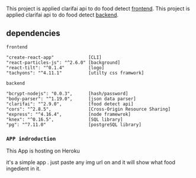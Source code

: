 This project is applied clarifai api to do food detect [frontend](https://github.com/ginnnnnn/food-detect-frontend).
This project is applied clarifai api to do food detect [backend](https://github.com/ginnnnnn/food-detect-backend).

## dependencies

    frontend

    "create-react-app"             [CLI]
    "react-particles-js": "^2.6.0" [background]
    "react-tilt": "^0.1.4"         [logo]
    "tachyons": "^4.11.1"          [utilty css framwork]

    backend

    "bcrypt-nodejs": "0.0.3",      [hash/password]
    "body-parser": "^1.19.0",      [json data parser]
    "clarifai": "^2.9.0",          [food detect api]
    "cors": "^2.8.5",              [Cross-Origin Resource Sharing]
    "express": "^4.16.4",          [node framewrok]
    "knex": "^0.16.5",             [SQL library]
    "pg": "^7.11.0"                [postgreSQL library]

### `APP indroduction`

This App is hosting on Heroku<br>

it's a simple app . just paste any img url on and it will show what food ingedient in it.
